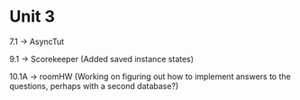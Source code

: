# Unit 3

7.1 -> AsyncTut

9.1 -> Scorekeeper (Added saved instance states)

10.1A -> roomHW (Working on figuring out how to implement answers to the questions, perhaps with a second database?)
